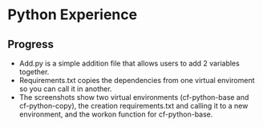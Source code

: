 # Python Experience
## Progress
- Add.py is a simple addition file that allows users to add 2 variables together.
- Requirements.txt copies the dependencies from one virtual enviroment so you can call it in another.
- The screenshots show two virtual environments (cf-python-base and cf-python-copy), the creation requirements.txt and calling it to a new environment, and the workon function for cf-python-base. 
